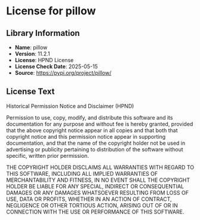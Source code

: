 # License for pillow

## Library Information
- **Name**: pillow
- **Version**: 11.2.1
- **License**: HPND License
- **License Check Date**: 2025-05-15
- **Source**: https://pypi.org/project/pillow/

## License Text
Historical Permission Notice and Disclaimer (HPND)

Permission to use, copy, modify, and distribute this software and its
documentation for any purpose and without fee is hereby granted, provided
that the above copyright notice appear in all copies and that both that
copyright notice and this permission notice appear in supporting
documentation, and that the name of the copyright holder not be used in
advertising or publicity pertaining to distribution of the software without
specific, written prior permission.

THE COPYRIGHT HOLDER DISCLAIMS ALL WARRANTIES WITH REGARD TO THIS SOFTWARE,
INCLUDING ALL IMPLIED WARRANTIES OF MERCHANTABILITY AND FITNESS, IN NO
EVENT SHALL THE COPYRIGHT HOLDER BE LIABLE FOR ANY SPECIAL, INDIRECT OR
CONSEQUENTIAL DAMAGES OR ANY DAMAGES WHATSOEVER RESULTING FROM LOSS OF USE,
DATA OR PROFITS, WHETHER IN AN ACTION OF CONTRACT, NEGLIGENCE OR OTHER
TORTIOUS ACTION, ARISING OUT OF OR IN CONNECTION WITH THE USE OR
PERFORMANCE OF THIS SOFTWARE.

